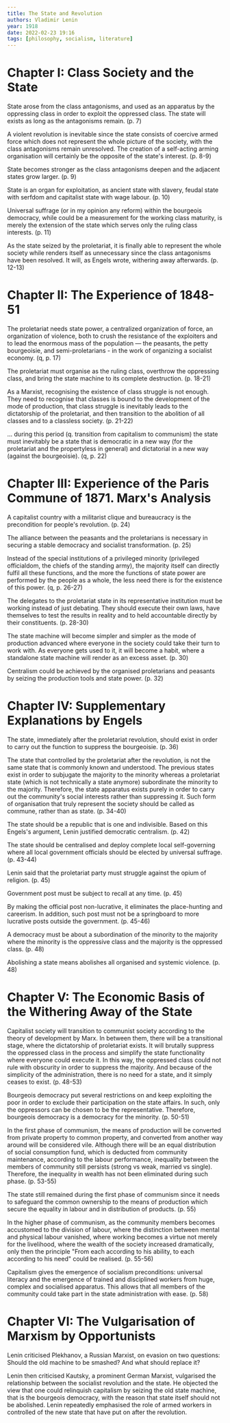 ```yaml
---
title: The State and Revolution
authors: Vladimir Lenin
year: 1918
date: 2022-02-23 19:16
tags: [philosophy, socialism, literature]
---
```


# Chapter I: Class Society and the State

State arose from the class antagonisms, and used as an apparatus by the
oppressing class in order to exploit the oppressed class. The state will exists
as long as the antagonisms remain. (p. 7)

A violent revolution is inevitable since the state consists of coercive armed
force which does not represent the whole picture of the society, with the class
antagonisms remain unresolved. The creation of a self-acting arming organisation
will certainly be the opposite of the state's interest. (p. 8-9)

State becomes stronger as the class antagonisms deepen and the adjacent states
grow larger. (p. 9)

State is an organ for exploitation, as ancient state with slavery, feudal state
with serfdom and capitalist state with wage labour. (p. 10)

Universal suffrage (or in my opinion any reform) within the bourgeois democracy,
while could be a measurement for the working class maturity, is merely the
extension of the state which serves only the ruling class interests. (p. 11)

As the state seized by the proletariat, it is finally able to represent the
whole society while renders itself as unnecessary since the class antagonisms
have been resolved. It will, as Engels wrote, withering away afterwards. (p.
12-13)

# Chapter II: The Experience of 1848-51

The proletariat needs state power, a centralized organization of force, an
organization of violence, both to crush the resistance of the exploiters and to
lead the enormous mass of the population — the peasants, the petty bourgeoisie,
and semi-proletarians - in the work of organizing a socialist economy. (q, p.
17)

The proletariat must organise as the ruling class, overthrow the oppressing
class, and bring the state machine to its complete destruction. (p. 18-21)

As a Marxist, recognising the existence of class struggle is not enough. They
need to recognise that classes is bound to the development of the mode of
production, that class struggle is inevitably leads to the dictatorship of the
proletariat, and then transition to the abolition of all classes and to a
classless society. (p. 21-22)

... during this period (q. transition from capitalism to communism) the state
must inevitably be a state that is democratic in a new way (for the proletariat
and the propertyless in general) and dictatorial in a new way (against the
bourgeoisie). (q, p. 22)

# Chapter III: Experience of the Paris Commune of 1871. Marx's Analysis

A capitalist country with a militarist clique and bureaucracy is the
precondition for people's revolution. (p. 24)

The alliance between the peasants and the proletarians is necessary in securing
a stable democracy and socialist transformation. (p. 25)

Instead of the special institutions of a privileged minority (privileged
officialdom, the chiefs of the standing army), the majority itself can directly
fulfil all these functions, and the more the functions of state power are
performed by the people as a whole, the less need there is for the existence of
this power. (q, p. 26-27)

The delegates to the proletariat state in its representative institution must be
working instead of just debating. They should execute their own laws, have
themselves to test the results in reality and to held accountable directly by
their constituents. (p. 28-30)

The state machine will become simpler and simpler as the mode of production
advanced where everyone in the society could take their turn to work with. As
everyone gets used to it, it will become a habit, where a standalone state
machine will render as an excess asset. (p. 30)

Centralism could be achieved by the organised proletarians and peasants by
seizing the production tools and state power. (p. 32)

# Chapter IV: Supplementary Explanations by Engels

The state, immediately after the proletariat revolution, should exist in order
to carry out the function to suppress the bourgeoisie. (p. 36)

The state that controlled by the proletariat after the revolution, is not the
same state that is commonly known and understood. The previous states exist in
order to subjugate the majority to the minority whereas a proletariat state
(which is not technically a state anymore) subordinate the minority to the
majority. Therefore, the state apparatus exists purely in order to carry out the
community's social interests rather than suppressing it. Such form of
organisation that truly represent the society should be called as commune,
rather than as state. (p. 34-40)

The state should be a republic that is one and indivisible. Based on this
Engels's argument, Lenin justified democratic centralism. (p. 42)

The state should be centralised and deploy complete local self-governing where
all local government officials should be elected by universal suffrage. (p.
43-44)

Lenin said that the proletariat party must struggle against the opium of
religion. (p. 45)

Government post must be subject to recall at any time. (p. 45)

By making the official post non-lucrative, it eliminates the place-hunting and
careerism. In addition, such post must not be a springboard to more lucrative
posts outside the government. (p. 45-46)

A democracy must be about a subordination of the minority to the majority where
the minority is the oppressive class and the majority is the oppressed class.
(p. 48)

Abolishing a state means abolishes all organised and systemic violence. (p. 48)

# Chapter V: The Economic Basis of the Withering Away of the State

Capitalist society will transition to communist society according to the theory
of development by Marx. In between them, there will be a transitional stage,
where the dictatorship of proletariat exists. It will brutally suppress the
oppressed class in the process and simplify the state functionality where
everyone could execute it. In this way, the oppressed class could not rule with
obscurity in order to suppress the majority. And because of the simplicity of
the administration, there is no need for a state, and it simply ceases to exist.
(p. 48-53)

Bourgeois democracy put several restrictions on and keep exploiting the poor in
order to exclude their participation on the state affairs. In such, only the
oppressors can be chosen to be the representative. Therefore, bourgeois
democracy is a democracy for the minority. (p. 50-51)

In the first phase of communism, the means of production will be converted from
private property to common property, and converted from another way around will
be considered vile. Although there will be an equal distribution of social
consumption fund, which is deducted from community maintenance, according to the
labour performance, inequality between the members of community still persists
(strong vs weak, married vs single). Therefore, the inequality in wealth has not
been eliminated during such phase. (p. 53-55)

The state still remained during the first phase of communism since it needs to
safeguard the common ownership to the means of production which secure the
equality in labour and in distribution of products. (p. 55)

In the higher phase of communism, as the community members becomes accustomed to
the division of labour, where the distinction between mental and physical labour
vanished, where working becomes a virtue not merely for the livelihood, where
the wealth of the society increased dramatically, only then the principle "From
each according to his ability, to each according to his need" could be realised.
(p. 55-56)

Capitalism gives the emergence of socialism preconditions: universal literacy
and the emergence of trained and disciplined workers from huge, complex and
socialised apparatus. This allows that all members of the community could
take part in the state administration with ease. (p. 58)

# Chapter VI: The Vulgarisation of Marxism by Opportunists

Lenin criticised Plekhanov, a Russian Marxist, on evasion on two questions:
Should the old machine to be smashed? And what should replace it?

Lenin then criticised Kautsky, a prominent German Marxist, vulgarised the
relationship between the socialist revolution and the state. He objected the
view that one could relinquish capitalism by seizing the old state machine, that
is the bourgeois democracy, with the reason that state itself should not be
abolished. Lenin repeatedly emphasised the role of armed workers in controlled
of the new state that have put on after the revolution.
